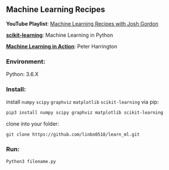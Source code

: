 ## Machine Learning Recipes

**YouTube Playlist**:
[Machine Learning Recipes with Josh Gordon]

**[scikit-learning]**:
Machine Learning in Python

**[Machine Learning in Action]**:
Peter Harrington


### Environment:

Python: 3.6.X

### Install:

install `numpy` `scipy` `graphviz` `matplotlib` `scikit-learning` via pip:

```bash
pip3 install numpy scipy graphviz matplotlib scikit-learning
```

clone into your folder:

```git
git clone https://github.com/linbo0518/learn_ml.git
```

### Run:

```Python
Python3 filename.py
```



[Machine Learning Recipes with Josh Gordon]: 
https://www.youtube.com/watch?v=cKxRvEZd3Mw&list=PLOU2XLYxmsIIuiBfYad6rFYQU_jL2ryal

[scikit-learning]: 
http://scikit-learn.org/

[Machine Learning in Action]:
https://www.manning.com/books/machine-learning-in-action